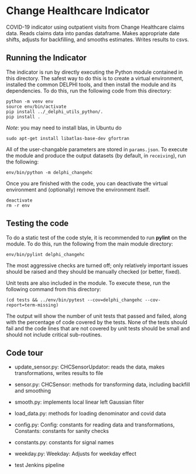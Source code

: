 # Change Healthcare Indicator

COVID-19 indicator using outpatient visits from Change Healthcare claims data.
Reads claims data into pandas dataframe.
Makes appropriate date shifts, adjusts for backfilling, and smooths estimates.
Writes results to csvs.


## Running the Indicator

The indicator is run by directly executing the Python module contained in this
directory. The safest way to do this is to create a virtual environment,
installed the common DELPHI tools, and then install the module and its
dependencies. To do this, run the following code from this directory:

```
python -m venv env
source env/bin/activate
pip install ../_delphi_utils_python/.
pip install .
```

*Note*: you may need to install blas, in Ubuntu do
```
sudo apt-get install libatlas-base-dev gfortran
```

All of the user-changable parameters are stored in `params.json`. To execute
the module and produce the output datasets (by default, in `receiving`), run
the following:

```
env/bin/python -m delphi_changehc
```

Once you are finished with the code, you can deactivate the virtual environment
and (optionally) remove the environment itself.

```
deactivate
rm -r env
```

## Testing the code

To do a static test of the code style, it is recommended to run **pylint** on
the module. To do this, run the following from the main module directory:

```
env/bin/pylint delphi_changehc
```

The most aggressive checks are turned off; only relatively important issues
should be raised and they should be manually checked (or better, fixed).

Unit tests are also included in the module. To execute these, run the following
command from this directory:

```
(cd tests && ../env/bin/pytest --cov=delphi_changehc --cov-report=term-missing)
```

The output will show the number of unit tests that passed and failed, along
with the percentage of code covered by the tests. None of the tests should
fail and the code lines that are not covered by unit tests should be small and
should not include critical sub-routines.

## Code tour

- update_sensor.py: CHCSensorUpdator: reads the data, makes transformations, writes results to file
- sensor.py: CHCSensor: methods for transforming data, including backfill and smoothing
- smooth.py: implements local linear left Gaussian filter
- load_data.py: methods for loading denominator and covid data
- config.py: Config: constants for reading data and transformations, Constants: constants for sanity checks
- constants.py: constants for signal names
- weekday.py: Weekday: Adjusts for weekday effect

- test Jenkins pipeline